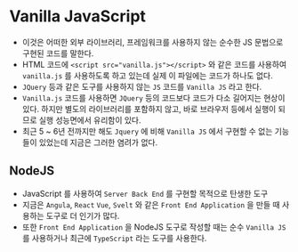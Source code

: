 # Vanilla JavaScript

- 이것은 어떠한 외부 라이브러리, 프레임워크를 사용하지 않는 순수한 JS 문법으로 구현된 코드를 말한다.
- HTML 코드에 `<script src="vanilla.js"></script>` 와 같은 코드를 사용하여 `vanilla.js` 를 사용하도록 하고 있는데 실제 이 파일에는 코드가 하나도 없다.
- `JQuery` 등과 같은 도구를 사용하지 않는 `JS` 코드를 `Vanilla JS` 라고 한다.
- `Vanilla.js` 코드를 사용하면 `JQuery` 등의 코드보다 코드가 다소 길어지는 현상이 있다. 하지만 별도의 라이브러리를 포함하지 않고, 바로 브라우저 등에서 실행이 되므로 실행 성능면에서 유리함이 있다.
- 최근 5 ~ 6년 전까지만 해도 `Jquery` 에 비해 `Vanilla JS` 에서 구현할 수 없는 기능들이 있었는데 지금은 그러한 염려가 없다.

## NodeJS

- JavaScript 를 사용하여 `Server Back End` 를 구현할 목적으로 탄생한 도구
- 지금은 `Angula`, `React` `Vue`, `Svelt` 와 같은 `Front End Application` 을 만들 때 사용하는 도구로 더 인기가 많다.
- 또한 `Front End Application` 을 NodeJS 도구로 작성할 때는 순수 `Vanilla JS`를 사용하거나 최근에 `TypeScript` 라는 도구를 사용한다.
